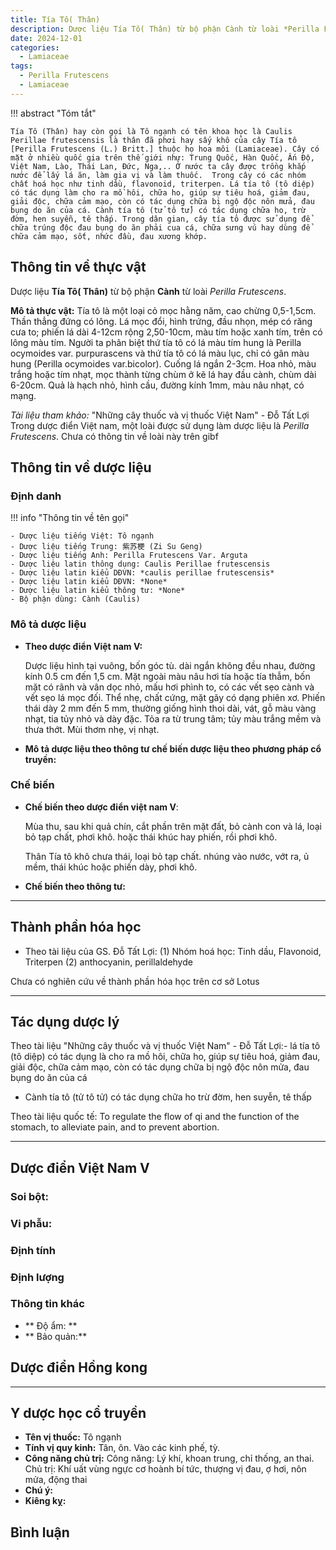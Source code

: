 ```yaml
---
title: Tía Tô( Thân)
description: Dược liệu Tía Tô( Thân) từ bộ phận Cành từ loài *Perilla Frutescens*
date: 2024-12-01
categories:
  - Lamiaceae
tags:
  - Perilla Frutescens
  - Lamiaceae
---
```

!!! abstract "Tóm tắt"

    Tía Tô (Thân) hay còn gọi là Tô ngạnh có tên khoa học là Caulis Perillae frutescensis là thân đã phơi hay sấy khô của cây Tía tô [Perilla Frutescens (L.) Britt.] thuộc họ hoa môi (Lamiaceae). Cây có mặt ở nhiều quốc gia trên thế giới như: Trung Quốc, Hàn Quốc, Ấn Độ, Việt Nam, Lào, Thái Lan, Đức, Nga,.. Ở nước ta cây được trồng khắp nước để lấy lá ăn, làm gia vị và làm thuốc.  Trong cây có các nhóm chất hoá học như tinh dầu, flavonoid, triterpen. Lá tía tô (tô diệp) có tác dụng làm cho ra mồ hôi, chữa ho, giúp sự tiêu hoá, giảm đau, giải độc, chữa cảm mạo, còn có tác dụng chữa bị ngộ độc nôn mửa, đau bụng do ăn của cá. Cành tía tô (tử tô tử) có tác dụng chữa ho, trừ đờm, hen suyễn, tê thấp. Trong dân gian, cây tía tô được sử dụng để chữa trúng độc đau bụng do ăn phải cua cá, chữa sưng vú hay dùng để chữa cảm mạo, sốt, nhức đầu, đau xương khớp.

## Thông tin về thực vật


Dược liệu **Tía Tô( Thân)** từ bộ phận **Cành** từ loài *Perilla Frutescens*.

**Mô tả thực vật:** Tía tô là một loại cỏ mọc hằng năm, cao chừng 0,5-1,5cm. Thần thẳng đứng có lông. Lá mọc đổi, hình trứng, đầu nhọn, mép có răng cưa to; phiến lá dài 4-12cm rộng 2,50-10cm, màu tím hoặc xanh tím, trên có lông màu tím. Người ta phân biệt thứ tía tô có lá màu tím hung là Perilla ocymoides var. purpurascens và thứ tía tô có lá màu lục, chỉ có gân màu hung (Perilla ocymoides var.bicolor). Cuống lá ngắn 2-3cm. Hoa nhỏ, màu trắng hoặc tím nhạt, mọc thành từng chùm ở kẽ lá hay đầu cành, chùm dài 6-20cm. Quả là hạch nhỏ, hình cầu, đường kính 1mm, màu nâu nhạt, có mạng.

*Tài liệu tham khảo:* "Những cây thuốc và vị thuốc Việt Nam" - Đỗ Tất Lợi 
Trong dược điển Việt nam, một loài được sử dụng làm dược liệu là *Perilla Frutescens*. 
Chưa có thông tin về loài này trên gibf


## Thông tin về dược liệu 

### Định danh

!!! info "Thông tin về tên gọi"

    - Dược liệu tiếng Việt: Tô ngạnh
    - Dược liệu tiếng Trung: 紫苏梗 (Zi Su Geng)
    - Dược liệu tiếng Anh: Perilla Frutescens Var. Arguta
    - Dược liệu latin thông dụng: Caulis Perillae frutescensis
    - Dược liệu latin kiểu DĐVN: *caulis perillae frutescensis*
    - Dược liệu latin kiểu DĐVN: *None*
    - Dược liệu latin kiểu thông tư: *None*
    - Bộ phận dùng: Cành (Caulis)

### Mô tả dược liệu 

- **Theo dược điển Việt nam V:** <p data-block-key="7ynbj">Dược liệu hình tại vuông, bốn góc tù. dài ngắn không đều nhau, đường kính 0.5 cm đến 1,5 cm. Mặt ngoài màu nâu hơi tía hoặc tía thẫm, bốn mặt có rãnh và vân dọc nhỏ, mấu hơi phình to, có các vết sẹo cành và vết sẹo lá mọc đối. Thể nhẹ, chất cứng, mặt gãy có dạng phiên xơ. Phiến thái dày 2 mm đến 5 mm, thường giống hình thoi dài, vát, gỗ màu vàng nhạt, tia tủy nhỏ và dày đặc. Tỏa ra từ trung tâm; tủy màu trắng mềm và thưa thớt. Mùi thơm nhẹ, vị nhạt.</p>

- **Mô tả dược liệu theo thông tư chế biến dược liệu theo phương pháp cổ truyền:** 

### Chế biến 

- **Chế biến theo dược điển việt nam V**: <p data-block-key="dhxlv">Mùa thu, sau khi quả chín, cắt phần trên mặt đất, bỏ cành con và lá, loại bỏ tạp chất, phơi khô. hoặc thái khúc hay phiến, rồi phơi khô.</p><p data-block-key="3gkd3">Thân Tía tô khô chưa thái, loại bỏ tạp chất. nhúng vào nước, vớt ra, ủ mềm, thái khúc hoặc phiến dày, phơi khô.</p>

- **Chế biến theo thông tư:** 

--- 

## Thành phần hóa học

- Theo tài liệu của GS. Đỗ Tất Lợi:  (1) Nhóm hoá học: Tinh dầu, Flavonoid, Triterpen
(2)  anthocyanin, perillaldehyde
    
Chưa có nghiên cứu về thành phần hóa học trên cơ sở Lotus

---

## Tác dụng dược lý

Theo tài liệu "Những cây thuốc và vị thuốc Việt Nam" - Đỗ Tất Lợi:-  lá tía tô (tô diệp) có tác dụng là cho ra mồ hôi, chữa ho, giúp sự tiêu hoá, giảm đau, giải độc, chữa cảm mạo, còn có tác dụng chữa bị ngộ độc nôn mửa, đau bụng do ăn của cá
- Cành tía tô (tử tô tử) có tác dụng chữa ho trừ đờm, hen suyễn, tê thấp

Theo tài liệu quốc tế: To regulate the flow of qi and the function of the stomach, to alleviate pain, and to prevent abortion.

---

## Dược điển Việt Nam V

### Soi bột:



<!-- Hình ảnh soi bột sẽ được tự động chèn vào đây sau -->

### Vi phẫu:



<!-- Hình ảnh vi phẫu sẽ được tự động chèn vào đây sau -->

### Định tính



### Định lượng



### Thông tin khác 

- ** Độ ẩm: ** 
- ** Bảo quản:** 

## Dược điển Hồng kong

<!-- PDF sẽ được tự động chèn vào đây sau -->


---

## Y dược học cổ truyền

- **Tên vị thuốc:** Tô ngạnh
- **Tính vị quy kinh:** Tân, ôn. Vào các kinh phế, tỳ.
- **Công năng chủ trị:** Công năng: Lý khí, khoan trung, chỉ thống, an thai. Chủ trị: Khí uất vùng ngực cơ hoành bí tức, thượng vị đau, ợ hơi, nôn mửa, động thai
- **Chú ý:** 
- **Kiêng kỵ:** 



## Bình luận

<div id="giscus-container"></div>
<script src="https://giscus.app/client.js"
        data-repo="hoangson0787/CSDL-duoc-lieu"
        data-repo-id="R_kgDONbMRNA"
        data-category="Duoc lieu"
        data-category-id="DIC_kwDONbMRNM4ClklR"
        data-mapping="pathname"
        data-strict="0"
        data-reactions-enabled="1"
        data-emit-metadata="1"
        data-input-position="bottom"
        data-theme="light"
        data-lang="en"
        crossorigin="anonymous"
        async>
</script>


